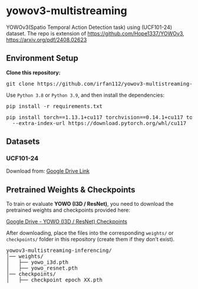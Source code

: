 # yowov3-multistreaming 
YOWOv3(Spatio Temporal Action Detection task) using (UCF101-24) dataset. The repo is extension of https://github.com/Hope1337/YOWOv3, https://arxiv.org/pdf/2408.02623


<h2>Environment Setup</h2>

<p><b>Clone this repository:</b></p>
<pre>
git clone https://github.com/irfan112/yowov3-multistreaming-inferencing.git
</pre>

<p>Use <code>Python 3.8</code> or <code>Python 3.9</code>, and then install the dependencies:</p>
<pre>
pip install -r requirements.txt
</pre>

<pre>
pip install torch==1.13.1+cu117 torchvision==0.14.1+cu117 torchaudio==0.13.1 \
  --extra-index-url https://download.pytorch.org/whl/cu117
</pre>


<h2>Datasets</h2>

<h3>UCF101-24</h3>
<p>
Download from: 
<a href="https://drive.google.com/file/d/1Dwh90pRi7uGkH5qLRjQIFiEmMJrAog5J/view" target="_blank">
Google Drive Link
</a>
</p>


<h2>Pretrained Weights & Checkpoints</h2>
<p>
To train or evaluate <b>YOWO (I3D / ResNet)</b>, you need to download the pretrained weights 
and checkpoints provided here:
</p>
<p>
<a href="https://drive.google.com/drive/folders/1TYrbwfOy9eRQhNQhOk4JJnd4N-rcKReV?usp=sharing" target="_blank">
Google Drive - YOWO (I3D / ResNet) Checkpoints
</a>
</p>

<p>
After downloading, place the files into the corresponding <code>weights/</code> or <code>checkpoints/</code> 
folder in this repository (create them if they don’t exist).
</p>

<pre>
yowov3-multistreaming-inferencing/
│── weights/
│   ├── yowo_i3d.pth
│   ├── yowo_resnet.pth
│── checkpoints/
│   ├── checkpoint_epoch_XX.pth
</pre>

